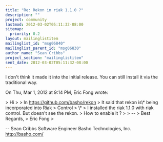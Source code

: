 ```yaml
---
title: "Re: Rekon in riak 1.1.0 ?"
description: ""
project: community
lastmod: 2012-03-02T05:11:32-08:00
sitemap:
  priority: 0.2
layout: mailinglistitem
mailinglist_id: "msg06840"
mailinglist_parent_id: "msg06830"
author_name: "Sean Cribbs"
project_section: "mailinglistitem"
sent_date: 2012-03-02T05:11:32-08:00
---
```



I don't think it made it into the initial release. You can still install it
via the traditional way.

On Thu, Mar 1, 2012 at 9:14 PM, Eric Fong  wrote:

&gt; Hi
&gt;
&gt; In https://github.com/basho/rekon
&gt; It said that rekon is\\* being incorporated into Riak 
&gt; Control
&gt; \\*
&gt; I installed the riak 1.1.0 with riak control. But doesn't see the rekon.
&gt; How to enable it ?
&gt;
&gt; --
&gt; Best Regards,
&gt; Eric Fong
&gt;

-- 
Sean Cribbs 
Software Engineer
Basho Technologies, Inc.
http://basho.com/
